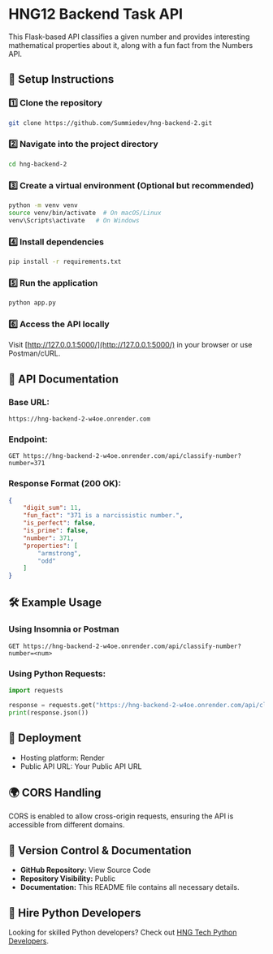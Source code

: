 # HNG12 Backend Task API

This Flask-based API classifies a given number and provides interesting mathematical properties about it, along with a fun fact from the Numbers API.
## 🚀 Setup Instructions

### 1️⃣ Clone the repository
```bash
git clone https://github.com/Summiedev/hng-backend-2.git
```

### 2️⃣ Navigate into the project directory
```bash
cd hng-backend-2
```

### 3️⃣ Create a virtual environment (Optional but recommended)
```bash
python -m venv venv
source venv/bin/activate  # On macOS/Linux
venv\Scripts\activate   # On Windows
```

### 4️⃣ Install dependencies
```bash
pip install -r requirements.txt
```

### 5️⃣ Run the application
```bash
python app.py
```

### 6️⃣ Access the API locally
Visit [http://127.0.0.1:5000/](http://127.0.0.1:5000/) in your browser or use Postman/cURL.

## 📌 API Documentation

### Base URL:
```
https://hng-backend-2-w4oe.onrender.com
```

### Endpoint:
```
GET https://hng-backend-2-w4oe.onrender.com/api/classify-number?number=371
```

### Response Format (200 OK):
```json
{
	"digit_sum": 11,
	"fun_fact": "371 is a narcissistic number.",
	"is_perfect": false,
	"is_prime": false,
	"number": 371,
	"properties": [
		"armstrong",
		"odd"
	]
}
```

## 🛠 Example Usage

### Using Insomnia or Postman
```
GET https://hng-backend-2-w4oe.onrender.com/api/classify-number?number=<num>
```

### Using Python Requests:
```python
import requests

response = requests.get("https://hng-backend-2-w4oe.onrender.com/api/classify-number?number=<num>")
print(response.json())
```

## 📌 Deployment

- Hosting platform: Render
- Public API URL: Your Public API URL

## 🌍 CORS Handling

CORS is enabled to allow cross-origin requests, ensuring the API is accessible from different domains.

## 📌 Version Control & Documentation

- **GitHub Repository:** View Source Code
- **Repository Visibility:** Public
- **Documentation:** This README file contains all necessary details.

## 🔗 Hire Python Developers
Looking for skilled Python developers? Check out [HNG Tech Python Developers](https://hng.tech/hire/python-developers).
